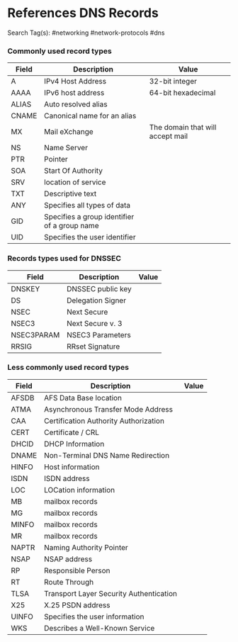 # References DNS Records

Search Tag(s): #networking #network-protocols #dns

### Commonly used record types

| Field | Description                                  | Value                            |
| ----- | -------------------------------------------- | -------------------------------- |
| A     | IPv4 Host Address                            | 32-bit integer                   |
| AAAA  | IPv6 host address                            | 64-bit hexadecimal               |
| ALIAS | Auto resolved alias                          |                                  |
| CNAME | Canonical name for an alias                  |                                  |
| MX    | Mail eXchange                                | The domain that will accept mail |
| NS    | Name Server                                  |                                  |
| PTR   | Pointer                                      |                                  |
| SOA   | Start Of Authority                           |                                  |
| SRV   | location of service                          |                                  |
| TXT   | Descriptive text                             |                                  |
| ANY   | Specifies all types of data                  |                                  |
| GID   | Specifies a group identifier of a group name |                                  |
| UID   | Specifies the user identifier                |                                  |

### Records types used for DNSSEC

| Field      | Description                   | Value |
| ---------- | ----------------------------- | ----- |
| DNSKEY     | DNSSEC public key             |       |
| DS         | Delegation Signer             |       |
| NSEC       | Next Secure                   |       |
| NSEC3      | Next Secure v. 3              |       |
| NSEC3PARAM | NSEC3 Parameters              |       |
| RRSIG      | RRset Signature               |       |

### Less commonly used record types

| Field | Description                             | Value |
| ----- | --------------------------------------- | ----- |
| AFSDB | AFS Data Base location                  |       |
| ATMA  | Asynchronous Transfer Mode Address      |       |
| CAA   | Certification Authority Authorization   |       |
| CERT  | Certificate / CRL                       |       |
| DHCID | DHCP Information                        |       |
| DNAME | Non-Terminal DNS Name Redirection       |       |
| HINFO | Host information                        |       |
| ISDN  | ISDN address                            |       |
| LOC   | LOCation information                    |       |
| MB    | mailbox records                         |       |
| MG    | mailbox records                         |       |
| MINFO | mailbox records                         |       |
| MR    | mailbox records                         |       |
| NAPTR | Naming Authority Pointer                |       |
| NSAP  | NSAP address                            |       |
| RP    | Responsible Person                      |       |
| RT    | Route Through                           |       |
| TLSA  | Transport Layer Security Authentication |       |
| X25   | X.25 PSDN address                       |       |
| UINFO | Specifies the user information          |       |
| WKS   | Describes a Well-Known Service          |       |
